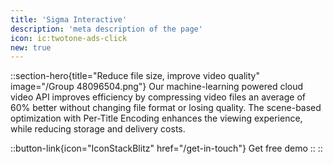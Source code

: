 ```yaml
---
title: 'Sigma Interactive'
description: 'meta description of the page'
icon: ic:twotone-ads-click
new: true
---
```

::section-hero{title="Reduce file size, improve video quality" image="/Group 48096504.png"}
  Our machine-learning powered cloud video API improves efficiency by compressing video files an average of 60% better without changing file format or losing quality. The scene-based optimization with Per-Title Encoding enhances the viewing experience, while reducing storage and delivery costs.

  ::button-link{icon="IconStackBlitz" href="/get-in-touch"}
    Get free demo
  ::
::
